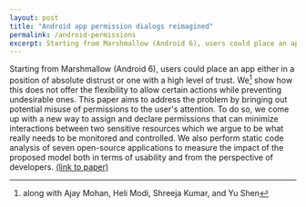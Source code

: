 ```yaml
---
layout: post
title: "Android app permission dialogs reimagined"
permalink: /android-permissions
excerpt: Starting from Marshmallow (Android 6), users could place an app either in a position of absolute distrust or one with a high level of trust. We show how this does not offer the flexibility to allow certain actions while preventing undesirable ones. This paper aims to address the problem by...
---
```


<!-- note: sync with excerpt -->
Starting from Marshmallow (Android 6), users could place an app either in a position of absolute distrust or one with a high level of trust. We[^1] show how this does not offer the flexibility to allow certain actions while preventing undesirable ones. This paper aims to address the problem by bringing out potential misuse of permissions to the user's attention. To do so, we come up with a new way to assign and declare permissions that can minimize interactions between two sensitive resources which we argue to be what really needs to be monitored and controlled. We also perform static code analysis of seven open-source applications to measure the impact of the proposed model both in terms of usability and from the perspective of developers.
<a target="_blank" href="http://kandarp.xyz/files/android-permissions-khandwala.pdf">(link to paper)</a>

<!-- Defined a new, secure permission model for Android that prevents misuse of permissions while reducing user interruption -->

[^1]: along with Ajay Mohan, Heli Modi, Shreeja Kumar, and Yu Shen
